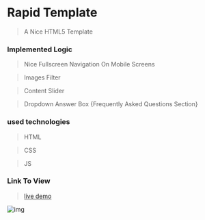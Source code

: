 # Rapid Template

> A Nice HTML5 Template

### Implemented Logic

> Nice Fullscreen Navigation On Mobile Screens

> Images Filter

> Content Slider

> Dropdown Answer Box {Frequently Asked Questions Section}

### used technologies

> HTML

> CSS

> JS

### Link To View

> [live demo](https://mohamed-ayman01.github.io/rapidTemplate/)

![img](https://mohamed-ayman01.github.io/rapidTemplate/Template%20-%20Rapid.png)
